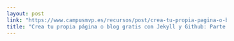 ```yaml
---
layout: post
link: "https://www.campusmvp.es/recursos/post/crea-tu-propia-pagina-o-blog-gratis-con-jekyll-y-github-parte-1-primeros-pasos.aspx"
title: "Crea tu propia página o blog gratis con Jekyll y Github: Parte 1 - Primeros pasos"
---
```

